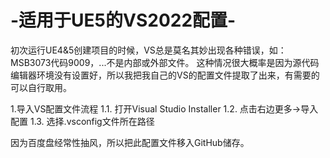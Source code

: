 # -适用于UE5的VS2022配置-
初次运行UE4&5创建项目的时候，VS总是莫名其妙出现各种错误，如：MSB3073代码9009，...不是内部或外部文件。
这种情况很大概率是因为源代码编辑器环境没有设置好，所以我把我自己的VS的配置文件提取了出来，有需要的可以自行取用。

1.导入VS配置文件流程
1.1. 打开Visual Studio Installer
1.2. 点击右边更多→导入配置
1.3. 选择.vsconfig文件所在路径

因为百度盘经常性抽风，所以把此配置文件移入GitHub储存。
